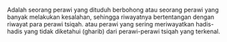 Adalah seorang perawi yang dituduh berbohong atau seorang perawi yang banyak melakukan kesalahan, sehingga riwayatnya bertentangan dengan riwayat para perawi tsiqah. atau perawi yang sering meriwayatkan hadis-hadis yang tidak diketahui (gharib) dari perawi-perawi tsiqah yang terkenal.
